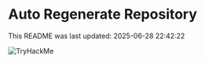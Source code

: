 # Auto Regenerate Repository

This README was last updated: 2025-06-28 22:42:22

 ![TryHackMe](https://tryhackme.com/badge/533634)